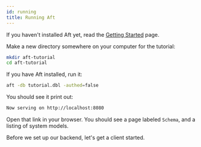 ```yaml
---
id: running
title: Running Aft
---
```


If you haven't installed Aft yet, read the [Getting Started](../getting-started) page.

Make a new directory somewhere on your computer for the tutorial:

```bash
mkdir aft-tutorial
cd aft-tutorial
```

If you have Aft installed, run it:

```bash
aft -db tutorial.dbl -authed=false
```

You should see it print out:

```bash
Now serving on http://localhost:8080
```

Open that link in your browser. You should see a page labeled `Schema`, and a listing of system models.

Before we set up our backend, let's get a client started.